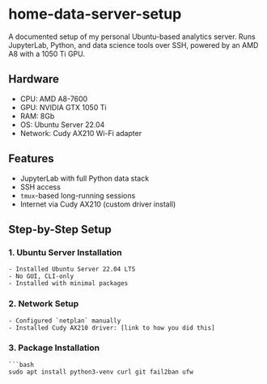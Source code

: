 # home-data-server-setup
A documented setup of my personal Ubuntu-based analytics server. Runs JupyterLab, Python, and data science tools over SSH, powered by an AMD A8 with a 1050 Ti GPU.

## Hardware
- CPU: AMD A8-7600
- GPU: NVIDIA GTX 1050 Ti
- RAM: 8Gb
- OS: Ubuntu Server 22.04
- Network: Cudy AX210 Wi-Fi adapter

## Features
- JupyterLab with full Python data stack
- SSH access
- `tmux`-based long-running sessions
- Internet via Cudy AX210 (custom driver install)

## Step-by-Step Setup
  ### 1. Ubuntu Server Installation
    - Installed Ubuntu Server 22.04 LTS
    - No GUI, CLI-only
    - Installed with minimal packages
### 2. Network Setup
    - Configured `netplan` manually
    - Installed Cudy AX210 driver: [link to how you did this]
### 3. Package Installation
    ```bash
    sudo apt install python3-venv curl git fail2ban ufw

